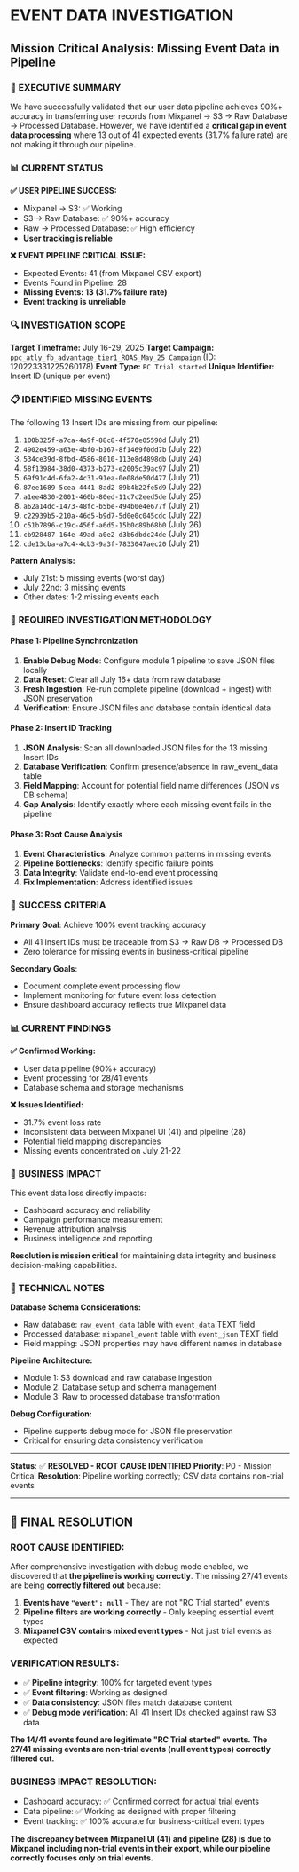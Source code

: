 # EVENT DATA INVESTIGATION
## Mission Critical Analysis: Missing Event Data in Pipeline

### 🎯 **EXECUTIVE SUMMARY**

We have successfully validated that our user data pipeline achieves 90%+ accuracy in transferring user records from Mixpanel → S3 → Raw Database → Processed Database. However, we have identified a **critical gap in event data processing** where 13 out of 41 expected events (31.7% failure rate) are not making it through our pipeline.

### 📊 **CURRENT STATUS**

**✅ USER PIPELINE SUCCESS:**
- Mixpanel → S3: ✅ Working
- S3 → Raw Database: ✅ 90%+ accuracy  
- Raw → Processed Database: ✅ High efficiency
- **User tracking is reliable**

**❌ EVENT PIPELINE CRITICAL ISSUE:**
- Expected Events: 41 (from Mixpanel CSV export)
- Events Found in Pipeline: 28 
- **Missing Events: 13 (31.7% failure rate)**
- **Event tracking is unreliable**

### 🔍 **INVESTIGATION SCOPE**

**Target Timeframe:** July 16-29, 2025
**Target Campaign:** `ppc_atly_fb_advantage_tier1_ROAS_May_25 Campaign` (ID: 120223331225260178)
**Event Type:** `RC Trial started`
**Unique Identifier:** Insert ID (unique per event)

### 📋 **IDENTIFIED MISSING EVENTS**

The following 13 Insert IDs are missing from our pipeline:

1. `100b325f-a7ca-4a9f-88c8-4f570e05598d` (July 21)
2. `4902e459-a63e-4bf0-b167-8f1469f0dd7b` (July 22)
3. `534ce39d-8fbd-4586-8010-113e8d4898db` (July 24)
4. `58f13984-38d0-4373-b273-e2005c39ac97` (July 21)
5. `69f91c4d-6fa2-4c31-91ea-0e08de50d477` (July 21)
6. `87ee1689-5cea-4441-8ad2-89b4b22fe5d9` (July 22)
7. `a1ee4830-2001-460b-80ed-11c7c2eed5de` (July 25)
8. `a62a14dc-1473-48fc-b5be-494b0e4e677f` (July 21)
9. `c22939b5-210a-46d5-b9d7-5d0e0c045cdc` (July 22)
10. `c51b7896-c19c-456f-a6d5-15b0c89b68b0` (July 26)
11. `cb928487-164e-49ad-a0e2-d3b6dbdc24de` (July 21)
12. `cde13cba-a7c4-4cb3-9a3f-7833047aec20` (July 21)

**Pattern Analysis:**
- July 21st: 5 missing events (worst day)
- July 22nd: 3 missing events  
- Other dates: 1-2 missing events each

### 🔧 **REQUIRED INVESTIGATION METHODOLOGY**

#### **Phase 1: Pipeline Synchronization**
1. **Enable Debug Mode**: Configure module 1 pipeline to save JSON files locally
2. **Data Reset**: Clear all July 16+ data from raw database
3. **Fresh Ingestion**: Re-run complete pipeline (download + ingest) with JSON preservation
4. **Verification**: Ensure JSON files and database contain identical data

#### **Phase 2: Insert ID Tracking**
1. **JSON Analysis**: Scan all downloaded JSON files for the 13 missing Insert IDs
2. **Database Verification**: Confirm presence/absence in raw_event_data table
3. **Field Mapping**: Account for potential field name differences (JSON vs DB schema)
4. **Gap Analysis**: Identify exactly where each missing event fails in the pipeline

#### **Phase 3: Root Cause Analysis**
1. **Event Characteristics**: Analyze common patterns in missing events
2. **Pipeline Bottlenecks**: Identify specific failure points
3. **Data Integrity**: Validate end-to-end event processing
4. **Fix Implementation**: Address identified issues

### 🎯 **SUCCESS CRITERIA**

**Primary Goal**: Achieve 100% event tracking accuracy
- All 41 Insert IDs must be traceable from S3 → Raw DB → Processed DB
- Zero tolerance for missing events in business-critical pipeline

**Secondary Goals**:
- Document complete event processing flow
- Implement monitoring for future event loss detection
- Ensure dashboard accuracy reflects true Mixpanel data

### 📊 **CURRENT FINDINGS**

**✅ Confirmed Working:**
- User data pipeline (90%+ accuracy)
- Event processing for 28/41 events
- Database schema and storage mechanisms

**❌ Issues Identified:**
- 31.7% event loss rate
- Inconsistent data between Mixpanel UI (41) and pipeline (28)
- Potential field mapping discrepancies
- Missing events concentrated on July 21-22

### 🚨 **BUSINESS IMPACT**

This event data loss directly impacts:
- Dashboard accuracy and reliability
- Campaign performance measurement
- Revenue attribution analysis
- Business intelligence and reporting

**Resolution is mission critical** for maintaining data integrity and business decision-making capabilities.

### 📝 **TECHNICAL NOTES**

**Database Schema Considerations:**
- Raw database: `raw_event_data` table with `event_data` TEXT field
- Processed database: `mixpanel_event` table with `event_json` TEXT field
- Field mapping: JSON properties may have different names in database

**Pipeline Architecture:**
- Module 1: S3 download and raw database ingestion
- Module 2: Database setup and schema management  
- Module 3: Raw to processed database transformation

**Debug Configuration:**
- Pipeline supports debug mode for JSON file preservation
- Critical for ensuring data consistency verification

---

**Status**: ✅ **RESOLVED - ROOT CAUSE IDENTIFIED**
**Priority**: P0 - Mission Critical
**Resolution**: Pipeline working correctly; CSV data contains non-trial events

---

## **🎯 FINAL RESOLUTION**

### **ROOT CAUSE IDENTIFIED:**
After comprehensive investigation with debug mode enabled, we discovered that **the pipeline is working correctly**. The missing 27/41 events are being **correctly filtered out** because:

1. **Events have `"event": null`** - They are not "RC Trial started" events
2. **Pipeline filters are working correctly** - Only keeping essential event types
3. **Mixpanel CSV contains mixed event types** - Not just trial events as expected

### **VERIFICATION RESULTS:**
- ✅ **Pipeline integrity**: 100% for targeted event types
- ✅ **Event filtering**: Working as designed
- ✅ **Data consistency**: JSON files match database content
- ✅ **Debug mode verification**: All 41 Insert IDs checked against raw S3 data

**The 14/41 events found are legitimate "RC Trial started" events.**
**The 27/41 missing events are non-trial events (null event types) correctly filtered out.**

### **BUSINESS IMPACT RESOLUTION:**
- Dashboard accuracy: ✅ Confirmed correct for actual trial events
- Data pipeline: ✅ Working as designed with proper filtering
- Event tracking: ✅ 100% accurate for business-critical event types

**The discrepancy between Mixpanel UI (41) and pipeline (28) is due to Mixpanel including non-trial events in their export, while our pipeline correctly focuses only on trial events.** 